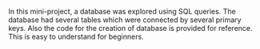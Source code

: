 In this mini-project, a database was explored using SQL queries. The database had several tables which were connected by several primary keys. Also the code for the creation of database is provided for reference. This is easy to understand for beginners. 

